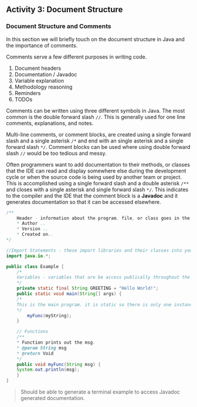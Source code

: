 ## Activity 3: Document Structure

### Document Structure and Comments

In this section we will briefly touch on the document structure in Java and the importance of comments. 

Comments serve a few different purposes in writing code. 

1. Document headers
2. Documentation / Javadoc
3. Variable explanation
4. Methodology reasoning
5. Reminders
6. TODOs

Comments can be written using three different symbols in Java. The most common is the double forward slash `//`. This is generally used for one line comments, explanations, and notes. 

Multi-line comments, or comment blocks, are created using a single forward slash and a single asterisk `/*` and end with an single asterisk and a single forward slash `*/`. Comment blocks can be used where using double forward slash `//` would be too tedious and messy. 

Often programmers want to add documentation to their methods, or classes that the IDE can read and display somewhere else during the development cycle or when the source code is being used by another team or project. This is accomplished using a single forward slash and a double asterisk `/**` and closes with a single asterisk and single forward slash `*/`. This indicates to the compiler and the IDE that the comment block is a **Javadoc** and it generates documentation so that it can be accessed elsewhere. 

```java
/**
	Header - information about the program, file, or class goes in the header. This 	contains information about the purpose, functions, author(s), version, date of 		creation, last modified, etc.
	* Author ..
	* Version ..
	* Created on..
*/

//Import Statements - these import libraries and their classes into your document for use. 
import java.io.*;

public class Example {
	/* 
	Variables - variables that are be access publically throughout the document are 	placed before the main() so that they have scope throughout the entire document.
  	*/
	private static final String GREETING = "Hello World!";
	public static void main(String[] args) {
  	/* 
  	This is the main program. it is static so there is only one instance and it is 		used as the starting point for the program to run. This is where variables and 		functions calls will be
  	*/
  		myFunc(myString);
	}

	// Functions
	/**
	* Function prints out the msg.
	* @param String msg
	* @return Void
	*/
	public void myFunc(String msg) {
  	System.out.println(msg);
	}
}
```

> Should be able to generate a terminal example to access Javadoc generated documentation. 